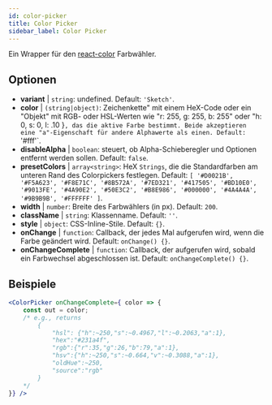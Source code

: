 ```yaml
---
id: color-picker
title: Color Picker
sidebar_label: Color Picker
---
```


Ein Wrapper für den [react-color](https://casesandberg.github.io/react-color/) Farbwähler.

## Optionen

* __variant__ | `string`: undefined. Default: `'Sketch'`.
* __color__ | `(string|object)`: Zeichenkette" mit einem HeX-Code oder ein "Objekt" mit RGB- oder HSL-Werten wie "r: 255, g: 255, b: 255" oder "h: 0, s: 0, l: .10 }`, das die aktive Farbe bestimmt. Beide akzeptieren eine "a"-Eigenschaft für andere Alphawerte als einen. Default: `'#fff'`.
* __disableAlpha__ | `boolean`: steuert, ob Alpha-Schieberegler und Optionen entfernt werden sollen. Default: `false`.
* __presetColors__ | `array<string>`: HeX `Strings`, die die Standardfarben am unteren Rand des Colorpickers festlegen. Default: `[
  '#D0021B',
  '#F5A623',
  '#F8E71C',
  '#8B572A',
  '#7ED321',
  '#417505',
  '#BD10E0',
  '#9013FE',
  '#4A90E2',
  '#50E3C2',
  '#B8E986',
  '#000000',
  '#4A4A4A',
  '#9B9B9B',
  '#FFFFFF'
]`.
* __width__ | `number`: Breite des Farbwählers (in px). Default: `200`.
* __className__ | `string`: Klassenname. Default: `''`.
* __style__ | `object`: CSS-Inline-Stile. Default: `{}`.
* __onChange__ | `function`: Callback, der jedes Mal aufgerufen wird, wenn die Farbe geändert wird. Default: `onChange() {}`.
* __onChangeComplete__ | `function`: Callback, der aufgerufen wird, sobald ein Farbwechsel abgeschlossen ist. Default: `onChangeComplete() {}`.


## Beispiele

```jsx live
<ColorPicker onChangeComplete={ color => {
    const out = color;
    /* e.g., returns 
        {
            "hsl": {"h":~250,"s":~0.4967,"l":~0.2063,"a":1},
            "hex":"#231a4f",
            "rgb":{"r":35,"g":26,"b":79,"a":1},
            "hsv":{"h":~250,"s":~0.664,"v":~0.3088,"a":1},
            "oldHue":~250,
            "source":"rgb"
        }
    */
}} />
```

